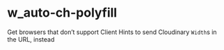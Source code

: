 # w_auto-ch-polyfill
Get browsers that don’t support Client Hints to send Cloudinary `Width`s in the URL, instead
